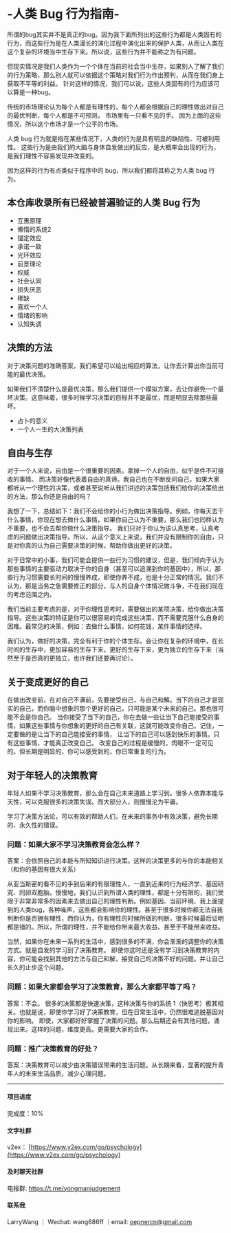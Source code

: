 # -人类 Bug 行为指南-

所谓的bug其实并不是真正的bug。因为我下面所列出的这些行为都是人类固有的行为，而这些行为是在人类漫长的演化过程中演化出来的保护人类，从而让人类在这个复杂的环境当中生存下来。所以说，这些行为并不能称之为有问题。 

但现实情况是我们人类作为一个个体在当前的社会当中生存，如果别人了解了我们的行为策略，那么别人就可以依据这个策略对我们行为作出预判，从而在我们身上获取不平等的利益。 针对这样的情况，我们可以说，这些人类固有的行为应该可以算是一种bug。

传统的市场理论认为每个人都是有理性的，每个人都会根据自己的理性做出对自己的最优判断，每个人都是不可预测， 市场里有一只看不见的手。
因为上面的这些情况，所以这个市场才是一个公平的市场。

人类 bug 行为就是指在某些情况下，人类的行为是具有明显的缺陷性、可被利用性。
这些行为是由我们的大脑与身体自发做出的反应，是大概率会出现的行为，是我们理性不容易发现并改变的。

因为这样的行为有点类似于程序中的 bug，所以我们都将其称之为人类 bug 行为。


## 本仓库收录所有已经被普遍验证的人类 Bug 行为

* 互惠原理
* 懒惰的系统2
* 锚定效应
* 承诺一致
* 光环效应
* 前景理论
* 权威
* 社会认同
* 损失厌恶
* 稀缺
* 喜欢一个人
* 情绪的影响
* 认知失调
  
## 决策的方法

对于决策问题的准确答案，我们希望可以给出相应的算法，让你去计算出你当前可能的最优决策。

如果我们不清楚什么是最优决策，那么我们提供一个模拟方案，去让你避免一个最坏决策。这意味着，很多时候学习决策的目标并不是最优，而是明显去除那些最坏。

* 占卜的意义
* 一个人一生的大决策列表

## 自由与生存

对于一个人来说，自由是一个很重要的因素。拿掉一个人的自由，似乎是件不可接收的事情。
而决策好像代表着自由的真谛。我自己也在不断反问自己，如果大家都听从一个理性的决策，或者甚至说听从我们讲述的决策包括我们给你的决策给出的方法，那么你还是自由的吗？

我想了一下，总结如下：我们不会给你的小行为做出决策指导。例如，你每天去干什么事情，你现在想去做什么事情，如果你自己认为不重要，那么我们也同样认为不重要，也不会去帮你做什么决策指导。
我们只对于你认为该认真思考，认真考虑的问题做出决策指导。所以，从这个意义上来说，我们并没有限制你的自由，只是对你真的认为自己需要决策的时候，帮助你做出更好的决策。

对于日常中的小事，我们可能会提供一些行为习惯的建议，但是，我们倾向于认为那些事情的主要驱动力取决于你的自身（甚至可以追溯到你的基因中），所以，那些行为习惯需要长时间的慢慢养成，即使你养不成，也是十分正常的情况。我们不认为，那是当务之急需要修正的部分，与人的自身个体情况做斗争，不在我们现在的考虑范围之内。

我们当前主要考虑的是，对于你理性思考时，需要做出的某项决策，给你做出决策指导。这些决策的特征是你可以很容易的完成这些决策，而不需要克服什么自身的困难。最常见的决策，例如：去做什么事情，如何花钱，某件事情的选择。

我们认为，做好的决策，完全有利于你的个体生存。会让你在复杂的环境中，在长时间的生存中，更加容易的生存下来，更好的生存下来，更为独立的生存下来（当然至于是否真的更独立，也许我们还要再讨论）。

## 关于变成更好的自己

在做出改变前，在对自己不满前，先要接受自己，与自己和解。当下的自己才是现实的自己，而你脑中想象的那个更好的自己，只可能是某个未来的自己。那也很可能不会是你自己。
当你接受了当下的自己，你在去做一些让当下自己能接受的事情，如果这些事情与你想象的更好的自己有关联，这就可能改变你自己。记住，一定要做的是让当下的自己能接受的事情，
让当下的自己可以感到快乐的事情。只有这些事情，才能真正改变自己。
改变自己的过程是缓慢的，肉眼不一定可见的。但长期是明显的，你可以感受到的，你日常重复的行为。

## 对于年轻人的决策教育

年轻人如果不学习决策教育，那么会在自己未来道路上学习到。很多人依靠本能与天性，可以克服很多的决策失误。而大部分人，则慢慢沦为平庸。

学习了决策方法论，可以有效的帮助人们，在未来的事务中有效决策，避免长期的、永久性的错误。

### 问题：如果大家不学习决策教育会怎么样？

答案：会依照自己的本能与所知知识进行决策。这样的决策更多的与你的本能相关（和你的基因有很大关系）

从亚当斯密的看不见的手到后来的有限理性人，一直到近来的行为经济学、基因研究、同卵双胞胎。慢慢地，我们认识到所谓人类的理性，都是十分有限的，我们受限于非常非常多的因素来去做出自己的理性判断。例如基因、当前环境、我上面提到的人类bug，各种噪声，这些都会影响你的理性。甚至于很多时候你都无法自我判断你是否拥有理性，而你认为，你有理性的时候所做的判断，很多时候最后证明都是错的。所以，所谓的理性，并不能给你带来最大收益、甚至于不能带来收益。

当然，如果你在未来一系列的生活中，感到很多的不满，你会渐渐的调整你的决策方式。就是自发的学习到了决策教育。
即使你这时还是没有学习到决策教育的内容，你可能会找到其他的方法与自己和解，接受自己的决策不好的问题。并让自己长久的止步这个问题。

### 问题：如果大家都会学习了决策教育，那么大家都平等了吗？

答案：不会。 很多的决策都是快速决策，这种决策与你的系统 1（快思考）极其相关。也就是说，即使你学习好了决策教育，但在日常生活中，仍然很难逃脱基因对你的影响。
即使，大家都好好掌握了决策的问题。那么后期还会有其他问题，涌现出来。这样的问题，维度更高。更需要大家的合作。

### 问题：推广决策教育的好处？

答案：决策教育可以减少由决策错误带来的生活问题。从长期来看，显著的提升青年人的未来生活品质，减少心理问题。

---

#### 项目进度

完成度：10%

#### 文字社群

v2ex： [https://www.v2ex.com/go/psychology](https://www.v2ex.com/go/psychology)

#### 及时聊天社群

电报群: <https://t.me/yongmanjudgement>

#### 联系我

LarryWang ｜ Wechat: wang686ff ｜email: oepnercn@gmail.com
